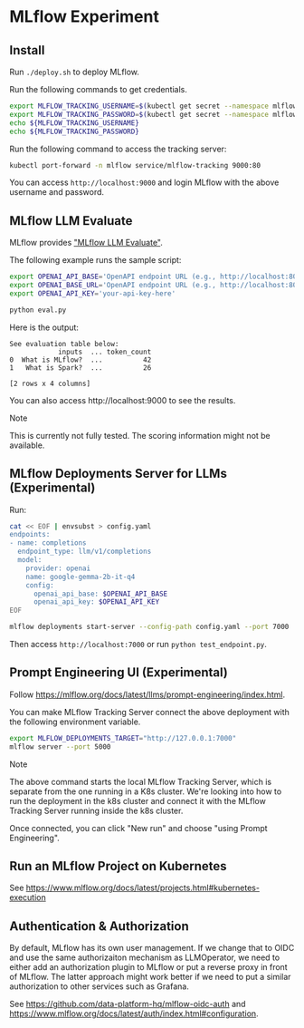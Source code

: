 # MLflow Experiment

## Install

Run `./deploy.sh` to deploy MLflow.

Run the following commands to get credentials.

```bash
export MLFLOW_TRACKING_USERNAME=$(kubectl get secret --namespace mlflow mlflow-tracking -o jsonpath="{ .data.admin-user }" | base64 -d)
export MLFLOW_TRACKING_PASSWORD=$(kubectl get secret --namespace mlflow mlflow-tracking -o jsonpath="{.data.admin-password }" | base64 -d)
echo ${MLFLOW_TRACKING_USERNAME}
echo ${MLFLOW_TRACKING_PASSWORD}
```

Run the following command to access the tracking server:

```bash
kubectl port-forward -n mlflow service/mlflow-tracking 9000:80
```

You can access `http://localhost:9000` and login MLflow with the above username and password.

## MLflow LLM Evaluate

MLflow provides ["MLflow LLM Evaluate"](https://mlflow.org/docs/latest/llms/llm-evaluate/index.html).

The following example runs the sample script:

```bash
export OPENAI_API_BASE='OpenAPI endpoint URL (e.g., http://localhost:8080/v1)'
export OPENAI_BASE_URL='OpenAPI endpoint URL (e.g., http://localhost:8080/v1)'
export OPENAI_API_KEY='your-api-key-here'

python eval.py
```

Here is the output:

```
See evaluation table below:
            inputs  ... token_count
0  What is MLflow?  ...          42
1   What is Spark?  ...          26

[2 rows x 4 columns]
```

You can also access http://localhost:9000 to see the results.

> [!NOTE]
> This is currently not fully tested. The scoring information might not be available.

## MLflow Deployments Server for LLMs (Experimental)

Run:

```bash
cat << EOF | envsubst > config.yaml
endpoints:
- name: completions
  endpoint_type: llm/v1/completions
  model:
    provider: openai
    name: google-gemma-2b-it-q4
    config:
      openai_api_base: $OPENAI_API_BASE
      openai_api_key: $OPENAI_API_KEY
EOF

mlflow deployments start-server --config-path config.yaml --port 7000
```

Then access `http://localhost:7000` or run `python test_endpoint.py`.

## Prompt Engineering UI (Experimental)

Follow https://mlflow.org/docs/latest/llms/prompt-engineering/index.html.

You can make MLflow Tracking Server connect the above deployment with the following
environment variable.

```bash
export MLFLOW_DEPLOYMENTS_TARGET="http://127.0.0.1:7000"
mlflow server --port 5000
```

> [!NOTE]
> The above command starts the local MLflow Tracking Server, which is separate from the one running in a K8s cluster.
> We're looking into how to run the deployment in the k8s cluster and connect it with the MLflow Tracking Server
> running inside the k8s cluster.

Once connected, you can click "New run" and choose "using Prompt Engineering".

## Run an MLflow Project on Kubernetes

See https://www.mlflow.org/docs/latest/projects.html#kubernetes-execution

## Authentication & Authorization

By default, MLflow has its own user management. If we change that to OIDC and use the same authorizaiton mechanism as LLMOperator,
we need to either add an authorization plugin to MLflow or put a reverse proxy in front of MLflow. The latter approach might work
better if we need to put a similar authorization to other services such as Grafana.

See https://github.com/data-platform-hq/mlflow-oidc-auth and https://www.mlflow.org/docs/latest/auth/index.html#configuration.
